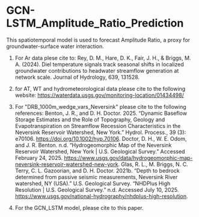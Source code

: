 # GCN-LSTM_Amplitude_Ratio_Prediction
This spatiotemporal model is used to forecast Amplitude Ratio, a proxy for groundwater-surface water interaction.
1. For Ar data plese cite to:
   Rey, D. M., Hare, D. K., Fair, J. H., & Briggs, M. A. (2024). Diel temperature signals track seasonal shifts in localized groundwater contributions to headwater streamflow generation at network scale. Journal of Hydrology, 639, 131528.
   
3. for AT, WT and hydrometeorological data please cite to the following website:
   https://waterdata.usgs.gov/monitoring-location/01434498/
   
4. For "DRB_1000m_wedge_vars_Neversink" please cite to the following references:
   Benton, J. R., and D. H. Doctor. 2025. “Dynamic Baseflow Storage Estimates and the Role of Topography, Geology and Evapotranspiration on Streamflow Recession Characteristics in the Neversink Reservoir Watershed, New York.” Hydrol. Process., 39 (3): e70106. https://doi.org/10.1002/hyp.70106.
   Doctor, D. H., W. E. Odom, and J. R. Benton. n.d. “Hydrogeomorphic Map of the Neversink Reservoir Watershed, New York | U.S. Geological Survey.” Accessed February 24, 2025. https://www.usgs.gov/data/hydrogeomorphic-map-neversink-reservoir-watershed-new-york.
   Glas, R. L., M. Briggs, N. C. Terry, C. L. Gazoorian, and D. H. Doctor. 2021b. “Depth to bedrock determined from passive seismic measurements, Neversink River watershed, NY (USA).” U.S. Geological Survey.
   “NHDPlus High Resolution | U.S. Geological Survey.” n.d. Accessed July 10, 2025. https://www.usgs.gov/national-hydrography/nhdplus-high-resolution.

5. For the GCN_LSTM model, please cite to this paper.

